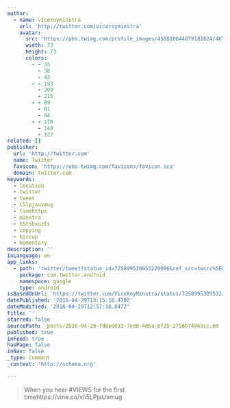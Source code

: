 ```yaml
---
author:
  - name: viceroyminstra
    url: 'http://twitter.com/viceroyminstra'
    avatar:
      src: 'https://pbs.twimg.com/profile_images/458810644079181824/4KTRdY3D_bigger.jpeg'
      width: 73
      height: 73
      colors:
        - - 35
          - 38
          - 43
        - - 193
          - 209
          - 215
        - - 89
          - 91
          - 94
        - - 170
          - 148
          - 127
related: []
publisher:
  url: 'http://twitter.com'
  name: Twitter
  favicon: 'https://abs.twimg.com/favicons/favicon.ico'
  domain: twitter.com
keywords:
  - location
  - twitter
  - tweet
  - i5lpjauvmug
  - timehttps
  - minstra
  - h5tsbxuzts
  - copying
  - hiccup
  - momentary
description: ''
inLanguage: en
app_links:
  - path: 'twitter/tweet?status_id=725899530953220096&ref_src=twsrc%5Egoogle%7Ctwcamp%5Eandroidseo%7Ctwgr%5Estatus%7Ctwterm%5E725899530953220096'
    package: com.twitter.android
    namespace: google
    type: android
isBasedOnUrl: 'https://twitter.com/ViceRoyMinstra/status/725899530953220096'
datePublished: '2016-04-29T13:15:16.470Z'
dateModified: '2016-04-29T12:57:38.847Z'
title: ''
starred: false
sourcePath: _posts/2016-04-29-fd8ee033-7ed0-4d6a-bf25-2758b74963cc.md
published: true
inFeed: true
hasPage: false
inNav: false
_type: Comment
_context: 'http://schema.org'

---
```

> When you hear \#VIEWS for the first timehttps://vine.co/v/i5LPjaUvmug